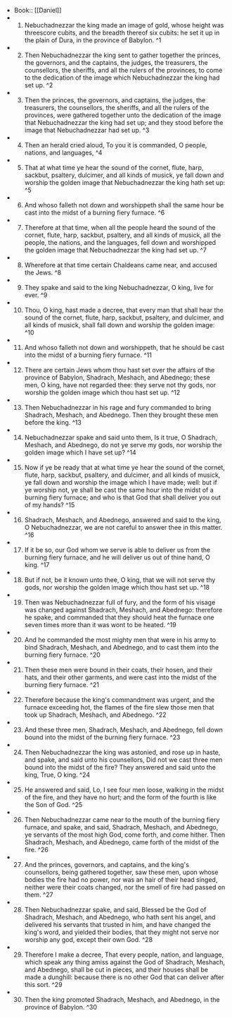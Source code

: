 - Book:: [[Daniel]]
- 1. Nebuchadnezzar the king made an image of gold, whose height was threescore cubits, and the breadth thereof six cubits: he set it up in the plain of Dura, in the province of Babylon. ^1
- 2. Then Nebuchadnezzar the king sent to gather together the princes, the governors, and the captains, the judges, the treasurers, the counsellors, the sheriffs, and all the rulers of the provinces, to come to the dedication of the image which Nebuchadnezzar the king had set up. ^2
- 3. Then the princes, the governors, and captains, the judges, the treasurers, the counsellors, the sheriffs, and all the rulers of the provinces, were gathered together unto the dedication of the image that Nebuchadnezzar the king had set up; and they stood before the image that Nebuchadnezzar had set up. ^3
- 4. Then an herald cried aloud, To you it is commanded, O people, nations, and languages, ^4
- 5. That at what time ye hear the sound of the cornet, flute, harp, sackbut, psaltery, dulcimer, and all kinds of musick, ye fall down and worship the golden image that Nebuchadnezzar the king hath set up: ^5
- 6. And whoso falleth not down and worshippeth shall the same hour be cast into the midst of a burning fiery furnace. ^6
- 7. Therefore at that time, when all the people heard the sound of the cornet, flute, harp, sackbut, psaltery, and all kinds of musick, all the people, the nations, and the languages, fell down and worshipped the golden image that Nebuchadnezzar the king had set up. ^7
- 8. Wherefore at that time certain Chaldeans came near, and accused the Jews. ^8
- 9. They spake and said to the king Nebuchadnezzar, O king, live for ever. ^9
- 10. Thou, O king, hast made a decree, that every man that shall hear the sound of the cornet, flute, harp, sackbut, psaltery, and dulcimer, and all kinds of musick, shall fall down and worship the golden image: ^10
- 11. And whoso falleth not down and worshippeth, that he should be cast into the midst of a burning fiery furnace. ^11
- 12. There are certain Jews whom thou hast set over the affairs of the province of Babylon, Shadrach, Meshach, and Abednego; these men, O king, have not regarded thee: they serve not thy gods, nor worship the golden image which thou hast set up. ^12
- 13. Then Nebuchadnezzar in his rage and fury commanded to bring Shadrach, Meshach, and Abednego. Then they brought these men before the king. ^13
- 14. Nebuchadnezzar spake and said unto them, Is it true, O Shadrach, Meshach, and Abednego, do not ye serve my gods, nor worship the golden image which I have set up? ^14
- 15. Now if ye be ready that at what time ye hear the sound of the cornet, flute, harp, sackbut, psaltery, and dulcimer, and all kinds of musick, ye fall down and worship the image which I have made; well: but if ye worship not, ye shall be cast the same hour into the midst of a burning fiery furnace; and who is that God that shall deliver you out of my hands? ^15
- 16. Shadrach, Meshach, and Abednego, answered and said to the king, O Nebuchadnezzar, we are not careful to answer thee in this matter. ^16
- 17. If it be so, our God whom we serve is able to deliver us from the burning fiery furnace, and he will deliver us out of thine hand, O king. ^17
- 18. But if not, be it known unto thee, O king, that we will not serve thy gods, nor worship the golden image which thou hast set up. ^18
- 19. Then was Nebuchadnezzar full of fury, and the form of his visage was changed against Shadrach, Meshach, and Abednego: therefore he spake, and commanded that they should heat the furnace one seven times more than it was wont to be heated. ^19
- 20. And he commanded the most mighty men that were in his army to bind Shadrach, Meshach, and Abednego, and to cast them into the burning fiery furnace. ^20
- 21. Then these men were bound in their coats, their hosen, and their hats, and their other garments, and were cast into the midst of the burning fiery furnace. ^21
- 22. Therefore because the king's commandment was urgent, and the furnace exceeding hot, the flames of the fire slew those men that took up Shadrach, Meshach, and Abednego. ^22
- 23. And these three men, Shadrach, Meshach, and Abednego, fell down bound into the midst of the burning fiery furnace. ^23
- 24. Then Nebuchadnezzar the king was astonied, and rose up in haste, and spake, and said unto his counsellors, Did not we cast three men bound into the midst of the fire? They answered and said unto the king, True, O king. ^24
- 25. He answered and said, Lo, I see four men loose, walking in the midst of the fire, and they have no hurt; and the form of the fourth is like the Son of God. ^25
- 26. Then Nebuchadnezzar came near to the mouth of the burning fiery furnace, and spake, and said, Shadrach, Meshach, and Abednego, ye servants of the most high God, come forth, and come hither. Then Shadrach, Meshach, and Abednego, came forth of the midst of the fire. ^26
- 27. And the princes, governors, and captains, and the king's counsellors, being gathered together, saw these men, upon whose bodies the fire had no power, nor was an hair of their head singed, neither were their coats changed, nor the smell of fire had passed on them. ^27
- 28. Then Nebuchadnezzar spake, and said, Blessed be the God of Shadrach, Meshach, and Abednego, who hath sent his angel, and delivered his servants that trusted in him, and have changed the king's word, and yielded their bodies, that they might not serve nor worship any god, except their own God. ^28
- 29. Therefore I make a decree, That every people, nation, and language, which speak any thing amiss against the God of Shadrach, Meshach, and Abednego, shall be cut in pieces, and their houses shall be made a dunghill: because there is no other God that can deliver after this sort. ^29
- 30. Then the king promoted Shadrach, Meshach, and Abednego, in the province of Babylon. ^30
